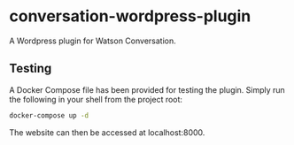 # conversation-wordpress-plugin
A Wordpress plugin for Watson Conversation.

## Testing
A Docker Compose file has been provided for testing the plugin.
Simply run the following in your shell from the project root:
```bash
docker-compose up -d
```

The website can then be accessed at localhost:8000.
